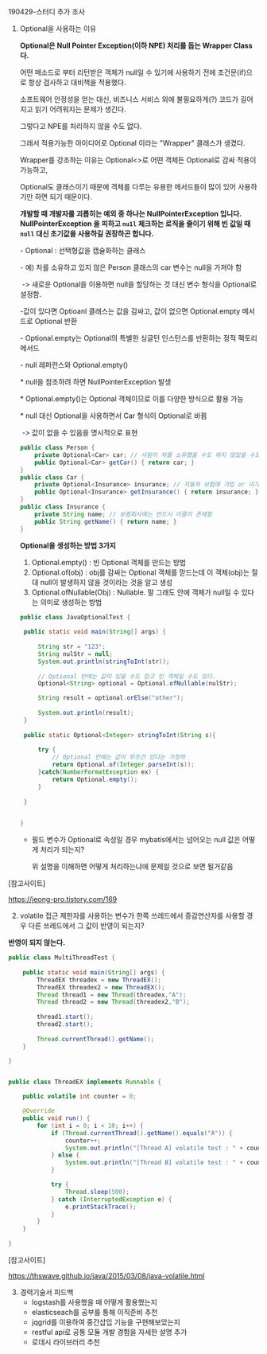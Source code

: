 190429-스터디 추가 조사

1. Optional을 사용하는 이유

   **Optional은 Null Pointer Exception(이하 NPE) 처리를 돕는 Wrapper Class다.**

   

   어떤 메소드로 부터 리턴받은 객체가 null일 수 있기에 사용하기 전에 조건문(if)으로 항상 검사하고 대비책을 적용했다.

   

   소프트웨어 안정성을 얻는 대신, 비즈니스 서비스 외에 불필요하게(?) 코드가 길어지고 읽기 어려워지는 문제가 생긴다.

   그렇다고 NPE를 처리하지 않을 수도 없다.

   그래서 적용가능한 아이디어로 Optional 이라는 "Wrapper" 클래스가 생겼다.

   Wrapper를 강조하는 이유는 Optional<>로 어떤 객체든 Optional로 감싸 적용이 가능하고,

   Optional도 클래스이기 때문에 객체를 다루는 유용한 메서드들이 많이 있어 사용하기만 하면 되기 때문이다.

   

   **개발할 때 개발자를 괴롭히는 예외 중 하나는 NullPointerException 입니다. NullPointerException 을 피하고 `nu1l` 체크하는 로직을 줄이기 위해 빈 값일 때 `null` 대신 초기값을 사용하길 권장하곤 합니다.**

   
   
   \- Optional : 선택형값을 캡슐화하는 클래스
   
   \- 예) 차를 소유하고 있지 않은 Person 클래스의 car 변수는 null을 가져야 함
   
   ​         -> 새로운 Optional을 이용하면 null을 할당하는 것 대신 변수 형식을 Optional<Car>로 설정함.
   
   
   
   -값이 있다면 Optioanl 클래스는 값을 감싸고, 값이 없으면 Optional.empty 메서드로 Optional 반환
   
   \- Optional.empty는 Optional의 특별한 싱글턴 인스턴스를 반환하는 정적 팩토리 메서드 
   
   \- null 레퍼런스와 Optional.empty()

    \* null을 참조하려 하면 NullPointerException 발생

    \* Optional.empty()는 Optional 객체이므로 이를 다양한 방식으로 활용 가능
   
    \* null 대신 Optional을 사용하면서 Car 형식이 Optional<Car>로 바뀜 
   
   ​    -> 값이 없을 수 있음을 명시적으로 표현
   
   ```java
   public class Person {
       private Optional<Car> car; // 사람이 차를 소유했을 수도 하지 않았을 수도 있으므로 Optional
       public Optional<Car> getCar() { return car; }
   }
   public class Car {
       private Optional<Insurance> insurance; // 자동차 보험에 가입 or 미가입일수 있으므로
       public Optional<Insurance> getInsurance() { return insurance; }
   }
   public class Insurance {
       private String name; // 보험회사에는 반드시 이름이 존재함 
       public String getName() { return name; }
   }
   
   ```
   
   
   
   **Optional을 생성하는 방법 3가지**
   
   1. Optional.empty() : 빈 Optional 객체를 만드는 방법
   2. Optional.of(obj) : obj를 감싸는 Optional 객체를 맏드는데 이 객체(obj)는 절대 null이 발생하지 않을 것이라는 것을 알고 생성
   3. Optional.ofNullable(Obj) : Nullable. 말 그래도 안에 객체가 null일 수 있다는 의미로 생성하는 방법
   
   ```java
   public class JavaOptionalTest {
   	
   	public static void main(String[] args) {
   		
   		String str = "123";
   		String nulStr = null;
   		System.out.println(stringToInt(str));
   		
   		// Optional 안에는 값이 있을 수도 있고 빈 객체일 수도 있다.
   		Optional<String> optional = Optional.ofNullable(nulStr);
   
   		String result = optional.orElse("other");
   		
   		System.out.println(result);
   	}
   	
   	public static Optional<Integer> stringToInt(String s){
   		
   		try {
   			// Optional 안에는 값이 무조건 있다는 가정하
   			return Optional.of(Integer.parseInt(s));
   		}catch(NumberFormatException ex) {
   			return Optional.empty();
   		}
   		
   	}
   	
   
   }
   
   ```
   
   
   
   - 필드 변수가 Optional로 속성일 경우 mybatis에서는 넘어오는 null 값은 어떻게 처리가 되는지?
   
     위 설명을 이해하면 어떻게 처리하는냐에 문제일 것으로 보면 될거같음



[참고사이트]

https://jeong-pro.tistory.com/169



2. volatile 접근 제한자를 사용하는 변수가 한쪽 쓰레드에서 증감연산자를 사용할 경우 다른 쓰레드에서 그 값이 반영이 되는지?

**반영이 되지 않는다.**

```java
public class MultiThreadTest {
	
    public static void main(String[] args) {
		ThreadEX threadex = new ThreadEX();
		ThreadEX threadex2 = new ThreadEX();
		Thread thread1 = new Thread(threadex,"A");
		Thread thread2 = new Thread(threadex2,"B");
			
		thread1.start();
		thread2.start();
			
		Thread.currentThread().getName();
    }

}


public class ThreadEX implements Runnable {

	public volatile int counter = 0;

	@Override
	public void run() {
		for (int i = 0; i < 10; i++) {
			if (Thread.currentThread().getName().equals("A")) {
				counter++;
				System.out.println("[Thread A] volatile test : " + counter);
			} else {
				System.out.println("[Thread B] volatile test : " + counter);
			}

			try {
				Thread.sleep(500);
			} catch (InterruptedException e) {
				e.printStackTrace();
			}
		}
	}
	
}
```



[참고사이트]

<https://thswave.github.io/java/2015/03/08/java-volatile.html>



3. 경력기술서 피드백
   - logstash를 사용했을 때 어떻게 활용했는지
   - elasticseach를 공부를 통해 이직준비 추천
   - jqgrid를 이용하여 중간삽입 기능을 구현해보았는지
   - restful api로 공통 모듈 개발 경험을 자세한 설명 추가
   - 로데시 라이브러리 추천